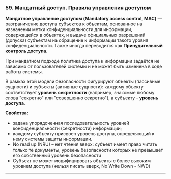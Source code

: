 ### 59. Мандатный доступ. Правила управления доступом

**Мандатное управление доступом (Mandatory access control, MAC)** — разграничение доступа субъектов к объектам, основанное на назначении метки конфиденциальности для информации, содержащейся в объектах, и выдаче официальных разрешений (допуска) субъектам на обращение к информации такого уровня конфиденциальности. Также иногда переводится как **Принудительный контроль доступа**. 

При мандатном подходе политика доступа к информации задаётся не зависимо от пользователей системы и не может быть изменена в ходе работы системы.

В рамках этой модели безопасности фигурируют объекты (пассивные сущности) и субъекты (активные сущности): каждому объекту соответствует **уровень секретности** (например, знакомые любому слова "секретно" или
"совершенно секретно"), а субъекту - **уровень доступа**. 

**Свойства:**
- задана упорядоченная последовательность уровней конфиденциальности (секретности) информации; 
- каждому субъекту присвоен уровень доступа, определяющий к нему системы защиты информации.
- No read up (NRU) – нет чтения вверх: субъект имеет право читать только те документы, уровень безопасности которых не превышает его собственный уровень безопасности
- Субъект не может модифицировать объекты с более высоким уровнем доступа (нельзя писать вверх, No Write Down - NWD)

___
